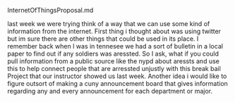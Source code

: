 InternetOfThingsProposal.md

<p>
	last week we were trying think of a way that we can use some kind of information from the internet. First thing i thought about was using twitter but im sure there are other things that could be used in its place. I remember back when I was in tennesee we had a sort of bulletin in a local paper to find out if any soldiers was aressted. So I ask, what if you could pull information from a public source like the nypd about aressts and use this to help connect people that are arressted unjustly with this break bail Project that our instructor showed us last week. Another idea i would like to figure outsort of making a cuny announcement board that gives information regarding any and every announcement for each department or major.
<p>